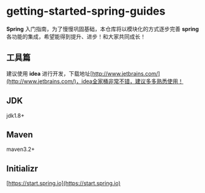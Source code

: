 # getting-started-spring-guides
**Spring** 入门指南，为了慢慢巩固基础，本仓库将以模块化的方式逐步完善 **spring** 各功能的集成，希望能得到提升、进步！和大家共同成长！
## 工具篇
建议使用 **idea** 进行开发，下载地址[http://www.jetbrains.com/](http://www.jetbrains.com/)，idea全家桶非常不错，建议多多熟悉使用！
## JDK
jdk1.8+
## Maven
maven3.2+
## Initializr
[https://start.spring.io](https://start.spring.io)

